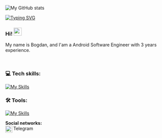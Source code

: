 ![My GitHub stats](https://github-readme-stats.vercel.app/api?username=BogdanTelepov&show_icons=true&theme=transparent)

[![Typing SVG](https://readme-typing-svg.herokuapp.com?color=%2336BCF7&lines=Mobile+Developer)](https://git.io/typing-svg)

### Hi! <img src="https://media.giphy.com/media/hvRJCLFzcasrR4ia7z/giphy.gif" width="25px">

My name is Bogdan, and I'am a Android Software Engineer with 3 years experience.

<br />

### 💻 Tech skills: 
[![My Skills](https://skillicons.dev/icons?i=java,kotlin,sqlite,git)](https://skillicons.dev)

### 🛠 Tools:
[![My Skills](https://skillicons.dev/icons?i=androidstudio,idea,figma)](https://skillicons.dev)


**Social networks:**
<br />
Telegram
<a href="https://t.me/bogdiiii">
  <img align="left" alt="Abhishek's Telegram" width="22px" src="https://cdn.jsdelivr.net/npm/simple-icons@v3/icons/telegram.svg" />
</a>

